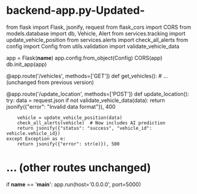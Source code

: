 # backend-app.py-Updated-

from flask import Flask, jsonify, request
from flask_cors import CORS
from models.database import db, Vehicle, Alert
from services.tracking import update_vehicle_position
from services.alerts import check_all_alerts
from config import Config
from utils.validation import validate_vehicle_data

app = Flask(__name__)
app.config.from_object(Config)
CORS(app)
db.init_app(app)

@app.route('/vehicles', methods=['GET'])
def get_vehicles():
    # ... (unchanged from previous version)

@app.route('/update_location', methods=['POST'])
def update_location():
    try:
        data = request.json
        if not validate_vehicle_data(data):
            return jsonify({"error": "Invalid data format"}), 400
        
        vehicle = update_vehicle_position(data)
        check_all_alerts(vehicle)  # Now includes AI prediction
        return jsonify({"status": "success", "vehicle_id": vehicle.vehicle_id})
    except Exception as e:
        return jsonify({"error": str(e)}), 500

# ... (other routes unchanged)

if __name__ == '__main__':
    app.run(host='0.0.0.0', port=5000)
